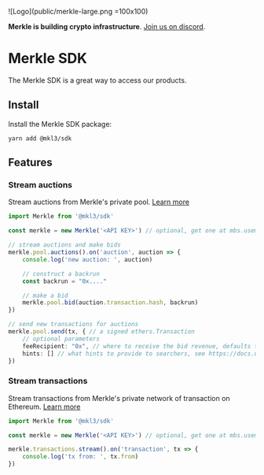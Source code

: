![Logo](public/merkle-large.png =100x100)

**Merkle is building crypto infrastructure**. [Join us on discord](https://discord.gg/Q9Dc7jVX6c).

# Merkle SDK

The Merkle SDK is a great way to access our products.

## Install

Install the Merkle SDK package:

```
yarn add @mkl3/sdk
```

## Features

### Stream auctions

Stream auctions from Merkle's private pool. [Learn more](https://docs.usemerkle.com/private-pool/what-is-merkle-private-pool)

```typescript
import Merkle from '@mkl3/sdk'

const merkle = new Merkle('<API KEY>') // optional, get one at mbs.usemerkle.com

// stream auctions and make bids
merkle.pool.auctions().on('auction', auction => {
    console.log('new auction: ', auction)

    // construct a backrun
    const backrun = "0x...."

    // make a bid
    merkle.pool.bid(auction.transaction.hash, backrun)
})

// send new transactions for auctions
merkle.pool.send(tx, { // a signed ethers.Transaction
    // optional parameters
    feeRecipient: "0x", // where to receive the bid revenue, defaults to the tx.from
    hints: [] // what hints to provide to searchers, see https://docs.usemerkle.com/private-pool/privacy
}) 
```

### Stream transactions

Stream transactions from Merkle's private network of transaction on Ethereum. [Learn more](https://docs.usemerkle.com/transaction-stream/what-is-merkle-transaction-stream)

```typescript
import Merkle from '@mkl3/sdk'

const merkle = new Merkle('<API KEY>') // optional, get one at mbs.usemerkle.com

merkle.transactions.stream().on('transaction', tx => {
    console.log('tx from: ', tx.from)
})
```